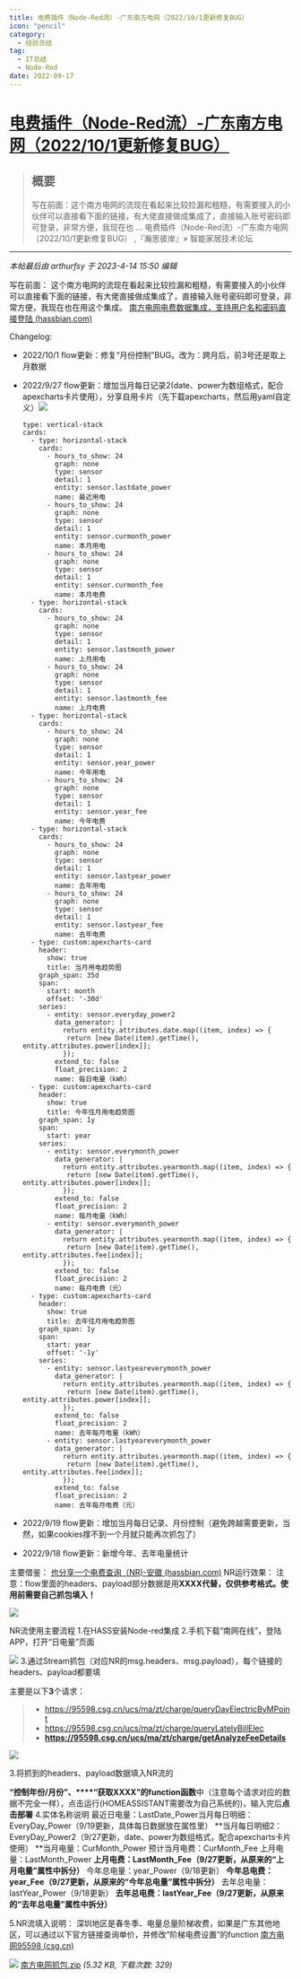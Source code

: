 ```yaml
---
title: 电费插件（Node-Red流）-广东南方电网（2022/10/1更新修复BUG） 
icon: "pencil"
category:
  - 经验总结
tag:
  - IT总结
  - Node-Red
date: 2022-09-17
---
```

# [电费插件（Node-Red流）-广东南方电网（2022/10/1更新修复BUG） ](https://bbs.hassbian.com/thread-17830-1-1.html)

> ## 概要
>
> 写在前面：这个南方电网的流现在看起来比较捡漏和粗糙，有需要接入的小伙伴可以直接看下面的链接，有大佬直接做成集成了，直接输入账号密码即可登录，非常方便，我现在也 ... 电费插件（Node-Red流）-广东南方电网（2022/10/1更新修复BUG） ,『瀚思彼岸』» 智能家居技术论坛

---

_本帖最后由 arthurfsy 于 2023-4-14 15:50 编辑_

写在前面：
这个南方电网的流现在看起来比较捡漏和粗糙，有需要接入的小伙伴可以直接看下面的链接，有大佬直接做成集成了，直接输入账号密码即可登录，非常方便，我现在也在用这个集成。
[南方电网电费数据集成，支持用户名和密码直接登陆  (hassbian.com)](https://bbs.hassbian.com/thread-18578-1-1.html)

Changelog:

- 2022/10/1 flow更新：修复“月份控制”BUG。改为：跨月后，前3号还是取上月数据
- 2022/9/27 flow更新：增加当月每日记录2(date、power为数组格式，配合apexcharts卡片使用），分享自用卡片（先下载apexcharts，然后用yaml自定义）![](https://attachment.hasstatic.com/forum/202209/27/114108vc4b41tiu4ww4h7t.png)

  ```
  type: vertical-stack
  cards:
    - type: horizontal-stack
      cards:
        - hours_to_show: 24
          graph: none
          type: sensor
          detail: 1
          entity: sensor.lastdate_power
          name: 最近用电
        - hours_to_show: 24
          graph: none
          type: sensor
          detail: 1
          entity: sensor.curmonth_power
          name: 本月用电
        - hours_to_show: 24
          graph: none
          type: sensor
          detail: 1
          entity: sensor.curmonth_fee
          name: 本月电费
    - type: horizontal-stack
      cards:
        - hours_to_show: 24
          graph: none
          type: sensor
          detail: 1
          entity: sensor.lastmonth_power
          name: 上月用电
        - hours_to_show: 24
          graph: none
          type: sensor
          detail: 1
          entity: sensor.lastmonth_fee
          name: 上月电费
    - type: horizontal-stack
      cards:
        - hours_to_show: 24
          graph: none
          type: sensor
          detail: 1
          entity: sensor.year_power
          name: 今年用电
        - hours_to_show: 24
          graph: none
          type: sensor
          detail: 1
          entity: sensor.year_fee
          name: 今年电费
    - type: horizontal-stack
      cards:
        - hours_to_show: 24
          graph: none
          type: sensor
          detail: 1
          entity: sensor.lastyear_power
          name: 去年用电
        - hours_to_show: 24
          graph: none
          type: sensor
          detail: 1
          entity: sensor.lastyear_fee
          name: 去年电费
    - type: custom:apexcharts-card
      header:
        show: true
        title: 当月用电趋势图
      graph_span: 35d
      span:
        start: month
        offset: '-30d'
      series:
        - entity: sensor.everyday_power2
          data_generator: |
            return entity.attributes.date.map((item, index) => {
             return [new Date(item).getTime(), entity.attributes.power[index]];
            });
          extend_to: false
          float_precision: 2
          name: 每日电量（kWh）
    - type: custom:apexcharts-card
      header:
        show: true
        title: 今年往月用电趋势图
      graph_span: 1y
      span:
        start: year
      series:
        - entity: sensor.everymonth_power
          data_generator: |
            return entity.attributes.yearmonth.map((item, index) => {
             return [new Date(item).getTime(), entity.attributes.power[index]];
            });
          extend_to: false
          float_precision: 2
          name: 每月电量（kWh）
        - entity: sensor.everymonth_power
          data_generator: |
            return entity.attributes.yearmonth.map((item, index) => {
             return [new Date(item).getTime(), entity.attributes.fee[index]];
            });
          extend_to: false
          float_precision: 2
          name: 每月电费（元）
    - type: custom:apexcharts-card
      header:
        show: true
        title: 去年往月用电趋势图
      graph_span: 1y
      span:
        start: year
        offset: '-1y'
      series:
        - entity: sensor.lastyeareverymonth_power
          data_generator: |
            return entity.attributes.yearmonth.map((item, index) => {
             return [new Date(item).getTime(), entity.attributes.power[index]];
            });
          extend_to: false
          float_precision: 2
          name: 去年每月电量（kWh）
        - entity: sensor.lastyeareverymonth_power
          data_generator: |
            return entity.attributes.yearmonth.map((item, index) => {
             return [new Date(item).getTime(), entity.attributes.fee[index]];
            });
          extend_to: false
          float_precision: 2
          name: 去年每月电费（元）
  ```
- 2022/9/19 flow更新：增加当月每日记录、月份控制（避免跨越需要更新，当然，如果cookies撑不到一个月就只能再次抓包了）
- 2022/9/18 flow更新：新增今年、去年电量统计

主要借鉴：
[也分享一个电费查询（NR)-安徽  (hassbian.com)](https://bbs.hassbian.com/forum.php?mod=viewthread&tid=13414&highlight=%E7%94%B5%E8%B4%B9)
NR运行效果：
注意：flow里面的headers、payload部分数据是用**XXXX代替，仅供参考格式。使用前需要自己抓包填入！**

![](https://www.hasstatic.com/image/common/none.gif)

NR流使用主要流程
1.在HASS安装Node-red集成
2.手机下载“南网在线”，登陆APP，打开“日电量”页面

![](https://www.hasstatic.com/image/common/none.gif)
3.通过Stream抓包（对应NR的msg.headers、msg.payload），每个链接的headers、payload都要填

主要是以下**3**个请求：

> - https://95598.csg.cn/ucs/ma/zt/charge/queryDayElectricByMPoint
> - https://95598.csg.cn/ucs/ma/zt/charge/queryLatelyBillElec
> - **https://95598.csg.cn/ucs/ma/zt/charge/getAnalyzeFeeDetails**

![](https://www.hasstatic.com/image/common/none.gif)

3.将抓到的headers、payload数据填入NR流的

**“控制年份/月份”、****“获取XXXX”的function函数**中（注意每个请求对应的数据不完全一样），点击运行(HOMEASSISTANT需要改为自己系统的)，输入完后**点击部署**
4.实体名称说明
最近日电量：LastDate\_Power当月每日明细：EveryDay\_Power（9/19更新，具体每日数据放在属性里）
**当月每日明细2：EveryDay\_Power2（9/27更新，date、power为数组格式，配合apexcharts卡片使用）
**当月电量：CurMonth\_Power
预计当月电费：CurMonth\_Fee
上月电量：LastMonth\_Power
**上月电费：LastMonth\_Fee（9/27更新，从原来的“上月电量”属性中拆分）**
今年总电量：year\_Power（9/18更新）
**今年总电费：year\_Fee（9/27更新，从原来的“今年总电量”属性中拆分）**
去年总电量：lastYear\_Power（9/18更新）
**去年总电费：lastYear\_Fee（9/27更新，从原来的“去年总电量”属性中拆分）**

5.NR流填入说明：
深圳地区是春冬季、电量总量阶梯收费，如果是广东其他地区，可以通过以下官方链接查询单价，并修改“阶梯电费设置”的function
[南方电网95598 (csg.cn)](https://95598.csg.cn/#/sz/serviceInquire/LRLayer/elePriceInquire)

 ![](https://www.hasstatic.com/image/filetype/zip.gif) [南方电网抓包.zip](https://bbs.hassbian.com/forum.php?mod=attachment&aid=NDEzMDR8NWQ2MTUwMzB8MTY5NDcwMjI4MHw1NzI4M3wxNzgzMA%3D%3D) _(5.32 KB, 下载次数: 329)_
